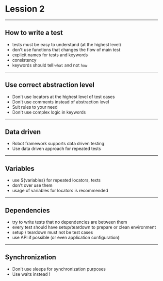 # Lession 2

---

## How to write a test

- tests must be easy to understand (at the highest level)
- don't use functions that changes the flow of main test
- explicit names for tests and keywords
- consistency
- keywords should tell `what` and not `how`

---

## Use correct abstraction level

- Don't use locators at the highest level of test cases 
- Don't use comments instead of abstraction level
- Suit rules to your need
- Don't use complex logic in keywords

---

## Data driven

- Robot framework supports data driven testing
- Use data driven approach for repeated tests

--- 
## Variables

- use ${variables} for repeated locators, texts
- don't over use them
- usage of variables for locators is recommended

---

## Dependencies

- try to write tests that no dependencies are between them
- every test should have setup/teardown to prepare or clean environment
- setup / teardown must not be test cases
- use API if possible (or even application configuration)

---

## Synchronization

- Don't use sleeps for synchronization purposes
- Use waits instead !

